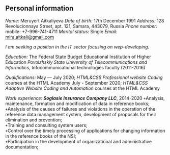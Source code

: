 
## Personal information

*Name:*	Meruyert Aitkaliyeva
*Date of birth:*	17th December 1991
*Address:*	128 Revolucionnaya Street, apt. 121, Samara, 443079, Russia
*Phone number:*  mobile: +7-996-741-4711
*Marital status:*	Single
*Email:*	mira.aitkali@gmail.com

*I am seeking a position in the IT sector focusing on wep-developing.*

*Education:*    The Federal State Budget Educational Institution of Higher Education *Povolzhskiy State University of Telecommunications and Informatics*, 
Infocommunicational technologies faculty
(2011-2016)

*Qualifications:*   May — July 2020; *HTML&CSS      Professional website Coding* courses at the HTML Academy
July - September 2020; *HTML&CSS Adaptive Website Coding and Automation* courses at the HTML Academy

*Work experience:* 
__*Soglasie Insurance Company LLC*__, 2014-2020
`+`Analysis, maintenance, formation and modification of data in reference books;  
`+`Analysis of the causes of failures and violations in the operation of the reference data management system, development of proposals for their elimination and prevention;  
`+`Training and consulting system users;  
`+`Control over the timely processing of applications for changing information in the reference books of the NSI;  
`+`Participation in the development of organizational and administrative documentation;  

